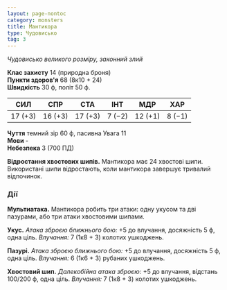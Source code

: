 ```yaml
---
layout: page-nontoc
category: monsters
title: Мантикора
type: Чудовисько
tag: 3
---
```


_Чудовисько великого розміру, законний злий_

**Клас захисту** 14 (природна броня)    
**Пункти здоров'я** 68 (8к10 + 24)    
**Швидкість** 30 ф, політ 50 ф.

| СИЛ     | СПР     | СТА     | ІНТ    | МДР     | ХАР    |
| ------- | ------- | ------- | ------ | ------- | ------ |
| 17 (+3) | 16 (+3) | 17 (+3) | 7 (−2) | 12 (+1) | 8 (−1) |

**Чуття** темний зір 60 ф, пасивна Увага 11    
**Мови** -    
**Небезпека** 3 (700 ПД)

**Відростання хвостових шипів.** Мантикора має 24 хвостові шипи. Використані шипи відростають, коли мантикора завершує тривалий відпочинок.

### Дії
**Мультиатака.** Мантикора робить три атаки: одну укусом та дві пазурами, або три атаки хвостовими шипами.    

**Укус.** _Атака зброєю ближнього бою:_ +5 до влучання, досяжність 5 ф, одна ціль. _Влучання:_ 7 (1к8 + 3) колотих ушкоджень.    

**Пазурі.** _Атака зброєю ближнього бою:_ +5 до влучання, досяжність 5 ф, одна ціль. _Влучання:_ 6 (1к6 + 3) рубаних ушкоджень.    

**Хвостовий шип.** _Далекобійна атака зброєю:_ +5 до влучання, відстань 100/200 ф, одна ціль. _Влучання:_ 7 (1к8 + 3) колотих ушкоджень.
